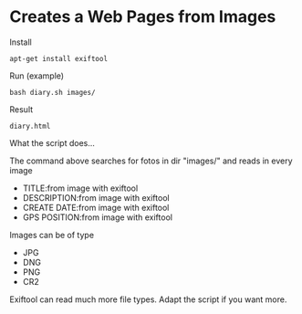 # Creates a Web Pages from Images

Install

    apt-get install exiftool

Run (example)

    bash diary.sh images/

Result

    diary.html

What the script does...

The command above searches for fotos in dir "images/" and reads in every image

- TITLE:from image with exiftool
- DESCRIPTION:from image with exiftool
- CREATE DATE:from image with exiftool
- GPS POSITION:from image with exiftool

Images can be of type

- JPG
- DNG
- PNG
- CR2

Exiftool can read much more file types. Adapt the script if you want more.

